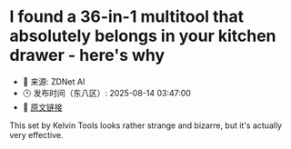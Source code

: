 # I found a 36-in-1 multitool that absolutely belongs in your kitchen drawer - here's why
- 📅 来源: ZDNet AI
- 🕒 发布时间（东八区）: 2025-08-14 03:47:00
- 🔗 [原文链接](https://www.zdnet.com/article/i-found-a-36-in-1-multitool-that-absolutely-belongs-in-your-kitchen-drawer-heres-why/)

This set by Kelvin Tools looks rather strange and bizarre, but it's actually very effective.